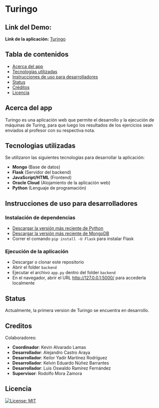 # Turingo

## Link del Demo:
**Link de la aplicación:** [Turingo](http://140.84.172.6:5000/)

## Tabla de contenidos

- [Acerca del app](#acerca-del-app)
- [Tecnologías utilizadas](#tecnologias-utilizadas)
- [Instrucciones de uso para desarrolladores](#instrucciones-de-uso-para-desarrolladores)
- [Status](#status)
- [Créditos](#creditos)
- [Licencia](#licencia)

## Acerca del app
Turingo es una aplicación web que permite el desarrollo y la ejecución de máquinas de Turing, para que luego los resultados de los ejercicios sean enviados al profesor con su respectiva nota.


## Tecnologias utilizadas
Se utilizaron las siguientes tecnologías para desarrollar la aplicación:
- **Mongo** (Base de datos)
- **Flask** (Servidor del backend)
- **JavaScript/HTML** (Frontend)
- **Oracle Cloud** (Alojamiento de la aplicación web)
- **Python** (Lenguaje de programación)

## Instrucciones de uso para desarrolladores

### Instalación de dependencias
- [Descargar la versión más reciente de Python](https://www.python.org/downloads/)
- [Descargar la versión más reciente de MongoDB](https://www.mongodb.com/try/download/community)
- Correr el comando `pip install -U Flask` para instalar Flask

### Ejecución de la aplicación
- Descargar o clonar este repositorio
- Abrir el folder `backend`
- Ejecutar el archivo `app.py` dentro del folder `backend`
- En el navegador, abrir el URL http://127.0.0.1:5000/ para accederla localmente

## Status
Actualmente, la primera version de Turingo se encuentra en desarrollo.

## Creditos
Colaboradores:
- **Coordinador**: Kevin Alvarado Lamas
- **Desarrollador**: Alejandro Castro Araya
- **Desarrollador**: Keilor Yadir Martínez Rodríguez
- **Desarrollador**: Kelvin Eduardo Núñez Barrantes
- **Desarrollador**: Luis Oswaldo Ramírez Fernández
- **Supervisor**: Rodolfo Mora Zamora


## Licencia

[![License: MIT](https://img.shields.io/badge/License-MIT-yellow.svg)](https://opensource.org/licenses/MIT)

